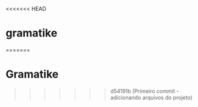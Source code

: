 <<<<<<< HEAD
# gramatike
=======
# Gramatike

>>>>>>> d54191b (Primeiro commit - adicionando arquivos do projeto)
